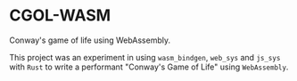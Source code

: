 # CGOL-WASM

Conway's game of life using WebAssembly.

This project was an experiment in using `wasm_bindgen`, `web_sys` and `js_sys` with `Rust` to write a performant "Conway's Game of Life" using `WebAssembly`.
